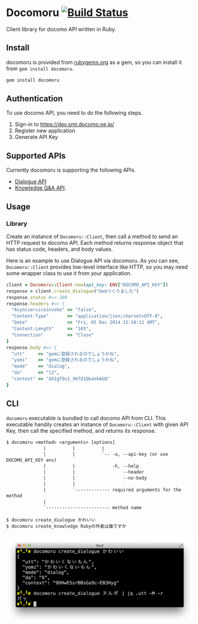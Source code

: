 # Docomoru [![Build Status](https://travis-ci.org/r7kamura/docomoru.svg)](https://travis-ci.org/r7kamura/docomoru)
Client library for docomo API written in Ruby.

## Install
docomoru is provided from [rubygems.org](https://rubygems.org/gems/docomoru) as a gem,
so you can install it from `gem install docomoru`.

```sh
gem install docomoru
```

## Authentication
To use docomo API, you need to do the following steps.

1. Sign-in to https://dev.smt.docomo.ne.jp/
2. Register new application
3. Generate API Key

## Supported APIs
Currently docomoru is supporting the following APIs.

- [Dialogue API](https://dev.smt.docomo.ne.jp/?p=docs.api.page&api_docs_id=3)
- [Knowledge Q&A API](https://dev.smt.docomo.ne.jp/?p=docs.api.page&api_docs_id=6).

## Usage
### Library
Create an instance of `Docomoru::Client`,
then call a method to send an HTTP request to docomo API.
Each method returns response object that has status code, headers, and body values.

Here is an example to use Dialogue API via docomoru.
As you can see, `Docomoru::Client` provides low-level interface like HTTP,
so you may need some wrapper class to use it from your application.

```rb
client = Docomoru::Client.new(api_key: ENV["DOCOMO_API_KEY"])
response = client.create_dialogue("Gemつくりました")
response.status #=> 200
response.headers #=> {
  "Asyncserviceinvoke" => "false",
  "Content-Type"       => "application/json;charset=UTF-8",
  "Date"               => "Fri, 05 Dec 2014 15:10:11 GMT",
  "Content-Length"     => "165",
  "Connection"         => "Close"
}
response.body #=> {
  "utt"     => "gemに登録されるのでしょうかね",
  "yomi"    => "gemに登録されるのでしょうかね",
  "mode"    => "dialog",
  "da"      => "12",
  "context" => "dXIgT9u1_XKfO1QbaVkAGQ"
}
```

## CLI
`docomoru` executable is bundled to call docomo API from CLI.
This executable handily creates an instance of `Docomoru::Client` with given API Key,
then call the specified method, and returns its response.

```
$ docomoru <method> <arguments> [options]
              |          |          |
              |          |          `-- -a, --api-key (or use DOCOMO_API_KEY env)
              |          |              -h, --help
              |          |                  --header
              |          |                  --no-body
              |          |
              |          `------------- required arguments for the method
              |
              `------------------------ method name

$ docomoru create_dialogue かわいい
$ docomoru create_knowledge Rubyの作者は誰ですか
```

![](images/cli.png)
